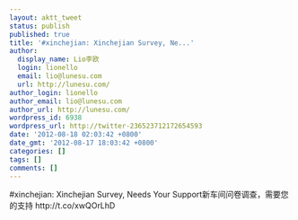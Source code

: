 ```yaml
---
layout: aktt_tweet
status: publish
published: true
title: '#xinchejian: Xinchejian Survey, Ne...'
author:
  display_name: Lio李欧
  login: lionello
  email: lio@lunesu.com
  url: http://lunesu.com/
author_login: lionello
author_email: lio@lunesu.com
author_url: http://lunesu.com/
wordpress_id: 6938
wordpress_url: http://twitter-236523712172654593
date: '2012-08-18 02:03:42 +0800'
date_gmt: '2012-08-17 18:03:42 +0800'
categories: []
tags: []
comments: []
---
```

<p>#xinchejian: <!--:en-->Xinchejian Survey, Needs Your Support<!--:--><!--:zh-->新车间问卷调查，需要您的支持<!--:--> http://t.co/xwQOrLhD</p>
